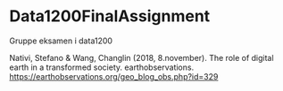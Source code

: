 # Data1200FinalAssignment
Gruppe eksamen i data1200

<!--Kilder-->













<!--BildeKilder-->

Nativi, Stefano & Wang, Changlin (2018, 8.november). The role of digital earth in a transformed society. earthobservations. https://earthobservations.org/geo_blog_obs.php?id=329